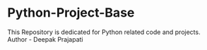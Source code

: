 # Python-Project-Base
This Repository is dedicated for Python related code and projects.
<br>
Author - Deepak Prajapati

